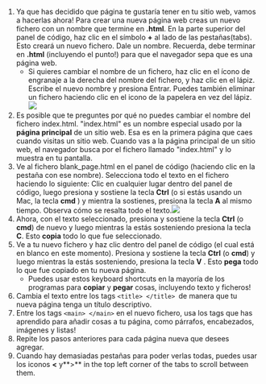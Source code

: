 1. Ya que has decidido que página te gustaría tener en tu sitio web, vamos a hacerlas ahora! Para crear una nueva página web creas un nuevo fichero con un nombre que termine en **.html**. En la parte superior del panel de código, haz clic en el símbolo **+** al lado de las pestañas\(tabs\). Esto creará un nuevo fichero. Dale un nombre. Recuerda, debe terminar en **.html** \(incluyendo el punto!\) para que el navegador sepa que es una página web.
   * Si quieres cambiar el nombre de un fichero, haz clic en el ícono de engranaje a la derecha del nombre del fichero, y haz clic en el lápiz. Escribe el nuevo nombre y presiona Entrar. Puedes también eliminar un fichero haciendo clic en el icono de la papelera en vez del lápiz.![](/assets/EditFilename.png)
2. Es posible que te preguntes por qué no puedes cambiar el nombre del fichero index.html. "index.html" es un nombre especial usado por la **página principal** de un sitio web. Esa es en la primera página que caes cuando visitas un sitio web. Cuando vas a la página principal de un sitio web, el navegador busca por el fichero llamado "index.html" y lo muestra en tu pantalla.
3. Ve al fichero blank\_page.html en el panel de código \(haciendo clic en la pestaña con ese nombre\). Selecciona todo el texto en el fichero haciendo lo siguiente: Clic en cualquier lugar dentro del panel de código, luego presiona y sostiene la tecla **Ctrl** \(o si estás usando un  Mac, la tecla **cmd** \) y mientra la sostienes, presiona la tecla **A** al mismo tiempo. Observa cómo se resalta todo el texto.![](/assets/SelectAll.png)
4. Ahora, con el texto seleccionado, presiona y sostiene la tecla **Ctrl** \(o **cmd**\) de nuevo y luego mientras la estás sosteniendo presiona la tecla **C**. Esto **copia** todo lo que fue seleccionado.
5. Ve a tu nuevo fichero y haz clic dentro del panel de código \(el cual está en blanco en este momento\). Presiona y sostiene la tecla **Ctrl** \(o **cmd**\)  y luego mientras la estás sosteniendo, presiona la tecla **V** . Esto **pega** todo lo que fue copiado en tu nueva página.
   * Puedes usar estos  keyboard shortcuts en la mayoría de los programas para **copiar** y **pegar** cosas, incluyendo texto y ficheros!
6. Cambia el texto entre los tags `<title> </title> `de manera que tu nueva página tenga un título descriptivo.
7. Entre los tags `<main> </main>` en el nuevo fichero, usa los tags que has aprendido para añadir cosas a tu página, como párrafos, encabezados, imágenes y listas!
8. Repite los pasos anteriores para cada página nueva que desees agregar.
9. Cuando hay demasiadas pestañas para poder verlas todas, puedes usar los iconos **&lt;** y**&gt;** in the top left corner of the tabs to scroll between them.



